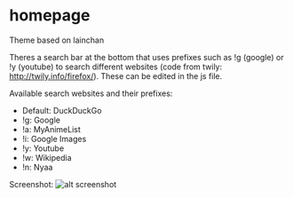 # homepage

Theme based on lainchan

Theres a search bar at the bottom that uses prefixes such as !g (google) or !y (youtube) to search different websites (code from twily: http://twily.info/firefox/). These can be edited in the js file.

Available search websites and their prefixes:

- Default: DuckDuckGo
- !g: Google
- !a: MyAnimeList
- !i: Google Images
- !y: Youtube
- !w: Wikipedia
- !n: Nyaa

Screenshot:
![alt screenshot](https://raw.githubusercontent.com/hidanoki/homepage/master/palemoon_2016-07-18_13-34-44.png)
